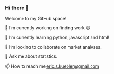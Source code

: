 ### Hi there 👋

Welcome to my GitHub space!

🔭 I’m currently working on finding work 😄

🌱 I’m currently learning python, javascript and html!

👯 I’m looking to collaborate on market analyses.

💬 Ask me about statistics.

📫 How to reach me eric.s.kuebler@gmail.com

